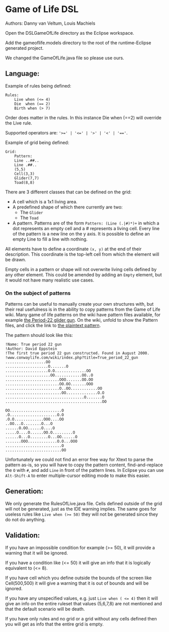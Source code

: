 # Game of Life DSL
Authors: Danny van Veltum, Louis Machiels

Open the DSLGameOfLife directory as the Eclipse workspace.

Add the gameoflife.models directory to the root of the runtime-Eclipse generated project.

We changed the GameOfLife.java file so please use ours.

## Language:
Example of rules being defined:
```
Rules:
	Live when (<= 4)
	Die  when (== 2)
	Birth when (> 7)
```
Order does matter in the rules. In this instance Die when (==2) will override the Live rule.

Supported operators are: `'>=' | '<=' | '>' | '<' | '=='`.

Example of grid being defined:
```
Grid:
	Pattern:
	Line ..##..
	Line .##..
	(5,5)
	Cell(3,3)
	Glider(7,7)
	Toad(8,8)
```
There are 3 different classes that can be defined on the grid:
- A cell which is a 1x1 living area.
- A predefined shape of which there currently are two:
  - The `Glider`
  - The `Toad`
- A pattern. Patterns are of the form `Pattern: (Line (.|#)*)+` in which a dot represents an empty cell and a # represents a living cell. Every line of the pattern is a new line on the y axis. It is possible to define an empty Line to fill a line with nothing.
  
All elements have to define a coordinate `(x, y)` at the end of their description. This coordinate is the top-left cell from which the element will be drawn.

Empty cells in a pattern or shape will not overwrite living cells defined by any other element. This could be amended by adding an `Empty` element, but it would not have many realistic use cases.

### On the subject of patterns
Patterns can be useful to manually create your own structures with, but their real usefulness is in the ability to copy patterns from the Game of Life wiki. Many game of life patterns on the wiki have pattern files available, for example [the Period-22 glider gun](https://conwaylife.com/wiki/Period-22_glider_gun). On the wiki, unfold to show the Pattern files, and click the link to [the plaintext pattern](https://www.conwaylife.com/patterns/trueperiod22gun.cells).

The pattern should look like this:
```
!Name: True period 22 gun
!Author: David Eppstein
!The first true period 22 gun constructed. Found in August 2000.
!www.conwaylife.com/wiki/index.php?title=True_period_22_gun
..................OO
...................O.......O
...................O.O..............OO
....................OO............OO..O
........................OOO.......OO.OO
........................OO.OO.......OOO
........................O..OO............OO
.........................OO..............O.O
...................................O.......O
...........................................OO

OO.......................O
.O.....................O.O
.O.O.............OOO....OO
..OO...O........O...O
......O.OO......O....O
.....O....O......OO.O.........O
......O...O........O...OO......O
.......OOO.............O.O...OOO
.........................O
.........................OO
```
Unfortunately we could not find an error free way for Xtext to parse the pattern as-is, so you will have to copy the pattern content, find-and-replace the `O` with `#`, and add `Line` in front of the pattern lines. In Eclipse you can use `Alt-Shift-A` to enter multiple-cursor editing mode to make this easier.

## Generation:
We only generate the RulesOfLive.java file. Cells defined outside of the grid will not be generated, just as the IDE warning implies.
The same goes for useless rules like `Live when (>= 50)` they will not be generated since they do not do anything.

## Validation:
If you have an impossible condition for example (>= 50), it will provide a warning that it will be ignored.

If you have a condition like (<= 50) it will give an info that it is logically equivalent to (<= 8).

If you have cell which you define outside the bounds of the screen like Cell(500,500) it will give a warning that it is out of bounds and will be ignored.

If you have any unspecified values, e.g. just `Live when ( <= 4)` then it will give an info on the entire ruleset that values (5,6,7,8) are not mentioned and that the default scenario will  be death.

If you have only rules and no grid or a grid without any cells defined then you will get as info that the entire grid is empty.
